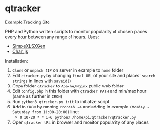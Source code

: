 # qtracker

[Example Tracking Site](https://zygtech.pl/qtracker/)

PHP and Python written scripts to monitor popularity of chosen places every hour between any range of hours. Uses:
+ [SimpleXLSXGen](https://github.com/shuchkin/simplexlsxgen/)
+ [Chart.js](https://www.chartjs.org/)

Installation:
1. `Clone` or `unpack ZIP` on server in example to `home` folder
2. Edit `qtracker.py` by changing `final URL` of your site and places' `search strings` in lines with `saveid()`
3. Copy folder `qtracker` to `Apache/Nginx` public web folder
4. Edit `config.php` in this folder with `qtracker PATH` and min/max hour (same as further in `CRON`)
5. Run `python3 qtracker.py init` to initialize script
6. Add to `CRON` by running `crontab -e` and adding in example `(Monday - Saturday from 10:00-20:00)` line:
    + `0 10-20 * * 1-6 python3 /home/pi/qtracker/qtracker.py`
7. Open `qtracker URL` in browser and monitor popularity of any places

